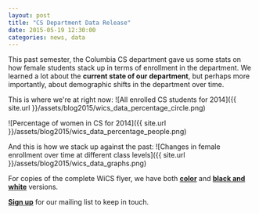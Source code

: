 ```yaml
---
layout: post
title: "CS Department Data Release"
date: 2015-05-19 12:30:00
categories: news, data
---
```


This past semester, the Columbia CS department gave us some stats on how female students stack up in terms of enrollment in the department. We learned a lot about the **current state of our department**, but perhaps more importantly, about demographic shifts in the department over time. 

This is where we're at right now:
![All enrolled CS students for 2014]({{ site.url }}/assets/blog2015/wics_data_percentage_circle.png)

![Percentage of women in CS for 2014]({{ site.url }}/assets/blog2015/wics_data_percentage_people.png)

And this is how we stack up against the past:
![Changes in female enrollment over time at different class levels]({{ site.url }}/assets/blog2015/wics_data_graphs.png)

For copies of the complete WiCS flyer, we have both [**color**][color_v] and [**black and white**][bw] versions.


[**Sign up**][mailing list] for our mailing list to keep in touch.

[mailing list]: http://columbia.us9.list-manage.com/subscribe?u=4c6a1c710f8ab9cce10272368&id=593b5faa43
[bw]: https://github.com/CUWiCS/internal_docs/blob/master/design/infographic/info2015_bw.pdf
[color_v]:https://github.com/CUWiCS/internal_docs/blob/master/design/infographic/info2015_color.png